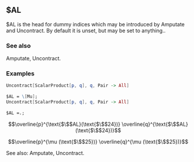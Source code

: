 ##  $AL 

$AL is the head for dummy indices which may be introduced by Amputate and Uncontract. By default it is unset, but may be set to anything..

###  See also 

Amputate, Uncontract.

###  Examples 

```mathematica
Uncontract[ScalarProduct[p, q], q, Pair -> All] 
 
$AL = \[Mu];
Uncontract[ScalarProduct[p, q], q, Pair -> All] 
 
$AL =.;

```

$$\overline{p}^{\text{$\$$AL}(\text{$\$$24})} \overline{q}^{\text{$\$$AL}(\text{$\$$24})}$$

$$\overline{p}^{\mu (\text{$\$$25})} \overline{q}^{\mu (\text{$\$$25})}$$

See also:  Amputate, Uncontract.